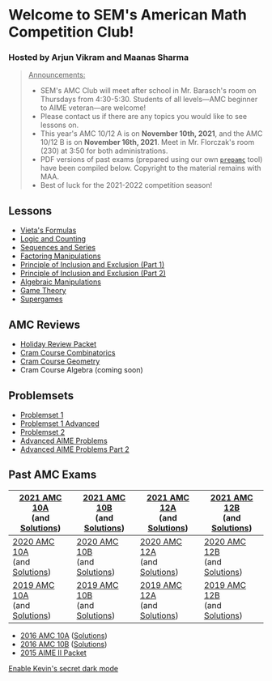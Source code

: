 # Welcome to SEM's American Math Competition Club!

### Hosted by Arjun Vikram and Maanas Sharma

>  <u>Announcements:</u>
>
> - SEM's AMC Club will meet after school in Mr. Barasch's room on Thursdays from 4:30-5:30. Students of all levels—AMC beginner to AIME veteran—are welcome!
> - Please contact us if there are any topics you would like to see lessons on.
> - This year's AMC 10/12 A is on **November 10th, 2021**, and the AMC 10/12 B is on **November 16th, 2021**. Meet in Mr. Florczak's room (230) at 3:50 for both administrations.
> - PDF versions of past exams (prepared using our own [`prepamc`](https://github.com/arjvik/prepamc) tool) have been compiled below. Copyright to the material remains with MAA.
> - Best of luck for the 2021-2022 competition season!


## Lessons

- [Vieta's Formulas](VietasFormulas.pdf)
- [Logic and Counting](LogicCombinatorics.pdf)
- [Sequences and Series](SequencesSeries.pdf)
- [Factoring Manipulations](FactoringManipulations.pdf)
- [Principle of Inclusion and Exclusion (Part 1)](PIEPart1.pdf)
- [Principle of Inclusion and Exclusion (Part 2)](PIEPart2.pdf)
- [Algebraic Manipulations](AlgebraicManipulations.pdf)
- [Game Theory](GameTheory.pdf)
- [Supergames](Supergames.pdf)

## AMC Reviews

- [Holiday Review Packet](Holiday-Review.pdf)
- [Cram Course Combinatorics](Cram-Course-Combinatorics.pdf)
- [Cram Course Geometry](Cram-Course-Geometry.pdf)
- Cram Course Algebra (coming soon)

## Problemsets

- [Problemset 1](Problemset1.pdf)
- [Problemset 1 Advanced](Problemset1Advanced.pdf)
- [Problemset 2](Problemset2.pdf)
- [Advanced AIME Problems](Week2Advanced.pdf)
- [Advanced AIME Problems Part 2](AdvancedAIMEProblemsPart2.pdf)

## Past AMC Exams

| [2021 AMC 10A](Exams/2021-AMC-10A.pdf)<br />(and [Solutions](https://artofproblemsolving.com/wiki/index.php/2021_AMC_10A_Problems)) | [2021 AMC 10B](Exams/2021-AMC-10B.pdf)<br />(and [Solutions](https://artofproblemsolving.com/wiki/index.php/2021_AMC_10B_Problems)) | [2021 AMC 12A](Exams/2021-AMC-12A.pdf)<br />(and [Solutions](https://artofproblemsolving.com/wiki/index.php/2021_AMC_12A_Problems)) | [2021 AMC 12B](Exams/2021-AMC-12B.pdf)<br />(and [Solutions](https://artofproblemsolving.com/wiki/index.php/2021_AMC_12B_Problems)) |
| ------------------------------------------------------------ | ------------------------------------------------------------ | ------------------------------------------------------------ | ------------------------------------------------------------ |
| [2020 AMC 10A](Exams/2020-AMC-10A.pdf)<br />(and [Solutions](https://artofproblemsolving.com/wiki/index.php/2020_AMC_10A_Problems)) | [2020 AMC 10B](Exams/2020-AMC-10B.pdf)<br />(and [Solutions](https://artofproblemsolving.com/wiki/index.php/2020_AMC_10B_Problems)) | [2020 AMC 12A](Exams/2020-AMC-12A.pdf)<br />(and [Solutions](https://artofproblemsolving.com/wiki/index.php/2020_AMC_12A_Problems)) | [2020 AMC 12B](Exams/2020-AMC-12B.pdf)<br />(and [Solutions](https://artofproblemsolving.com/wiki/index.php/2020_AMC_12B_Problems)) |
| [2019 AMC 10A](Exams/2019-AMC-10A.pdf)<br />(and [Solutions](https://artofproblemsolving.com/wiki/index.php/2019_AMC_10A_Problems)) | [2019 AMC 10B](Exams/2019-AMC-10B.pdf)<br />(and [Solutions](https://artofproblemsolving.com/wiki/index.php/2019_AMC_10B_Problems)) | [2019 AMC 12A](Exams/2019-AMC-12A.pdf)<br />(and [Solutions](https://artofproblemsolving.com/wiki/index.php/2019_AMC_12A_Problems)) | [2019 AMC 12B](Exams/2019-AMC-12B.pdf)<br />(and [Solutions](https://artofproblemsolving.com/wiki/index.php/2019_AMC_12B_Problems)) |

- [2016 AMC 10A](2016-10A.pdf) ([Solutions](https://artofproblemsolving.com/wiki/index.php/2016_AMC_10A_Problems))
- [2016 AMC 10B](2016-10B.pdf) ([Solutions](https://artofproblemsolving.com/wiki/index.php/2016_AMC_10B_Problems))
- [2015 AIME II Packet](2015-AIME-2.pdf)



<a id="darkmode" href="javascript:void((document.body.style.backgroundColor='#111')+(window.darkmode.remove()))">Enable Kevin's secret dark mode</a>
